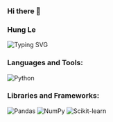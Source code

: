 ### Hi there 👋

### Hung Le

![Typing SVG](https://readme-typing-svg.herokuapp.com?lines=Full+Stack+Machine+Learning+Developer)

### Languages and Tools:
<p>
  <!-- Python -->
  <img src="https://img.shields.io/badge/Python-3776AB?style=for-the-badge&logo=python&logoColor=white" alt="Python"/>
  <!-- Add other skills with respective icons like R, SQL, etc. -->
</p>

### Libraries and Frameworks:
<p>
  <!-- Pandas -->
  <img src="https://img.shields.io/badge/Pandas-150458?style=for-the-badge&logo=pandas&logoColor=white" alt="Pandas"/>
  <!-- NumPy -->
  <img src="https://img.shields.io/badge/NumPy-013243?style=for-the-badge&logo=numpy&logoColor=white" alt="NumPy"/>
  <!-- Scikit-learn -->
  <img src="https://img.shields.io/badge/Scikit--learn-F7931E?style=for-the-badge&logo=scikit-learn&logoColor=white" alt="Scikit-learn"/>
  <!-- Add other libraries and frameworks like TensorFlow, Keras, etc. -->
</p>


<!--
**HungMCLe/HungMCLe** is a ✨ _special_ ✨ repository because its `README.md` (this file) appears on your GitHub profile.

Here are some ideas to get you started:

- 🔭 I’m currently working on ...
- 🌱 I’m currently learning ...
- 👯 I’m looking to collaborate on ...
- 🤔 I’m looking for help with ...
- 💬 Ask me about ...
- 📫 How to reach me: ...
- 😄 Pronouns: ...
- ⚡ Fun fact: ...
-->
